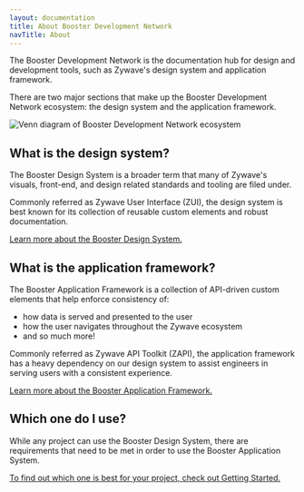 ```yaml
---
layout: documentation
title: About Booster Development Network
navTitle: About
---
```


The Booster Development Network is the documentation hub for design and development tools, such as Zywave's design system and application framework.

There are two major sections that make up the Booster Development Network ecosystem: the design system and the application framework.

![Venn diagram of Booster Development Network ecosystem](/images/introduction/booster-ecosystem.png)

<docs-spacer></docs-spacer>

## What is the design system?
The Booster Design System is a broader term that many of Zywave's visuals, front-end, and design related standards and tooling are filed under.

Commonly referred as Zywave User Interface (ZUI), the design system is best known for its collection of reusable custom elements and robust documentation.

[Learn more about the Booster Design System.](/design-system/about/)

<docs-spacer></docs-spacer>

## What is the application framework?
The Booster Application Framework is a collection of API-driven custom elements that help enforce consistency of:
- how data is served and presented to the user
- how the user navigates throughout the Zywave ecosystem
- and so much more!

Commonly referred as Zywave API Toolkit (ZAPI), the application framework has a heavy dependency on our design system to assist engineers in serving users with a consistent experience.

[Learn more about the Booster Application Framework.](/application-framework/about/)

<docs-spacer></docs-spacer>

## Which one do I use?
While any project can use the Booster Design System, there are requirements that need to be met in order to use the Booster Application System.

[To find out which one is best for your project, check out Getting Started.](/introduction/getting-started/)